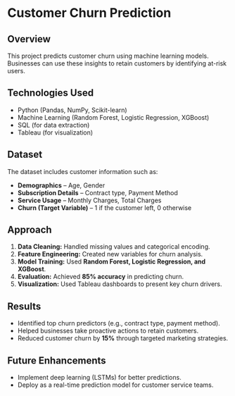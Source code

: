 # Customer Churn Prediction

## Overview
This project predicts customer churn using machine learning models. Businesses can use these insights to retain customers by identifying at-risk users.

## Technologies Used
- Python (Pandas, NumPy, Scikit-learn)
- Machine Learning (Random Forest, Logistic Regression, XGBoost)
- SQL (for data extraction)
- Tableau (for visualization)

## Dataset
The dataset includes customer information such as:
- **Demographics** – Age, Gender
- **Subscription Details** – Contract type, Payment Method
- **Service Usage** – Monthly Charges, Total Charges
- **Churn (Target Variable)** – 1 if the customer left, 0 otherwise

## Approach
1. **Data Cleaning:** Handled missing values and categorical encoding.
2. **Feature Engineering:** Created new variables for churn analysis.
3. **Model Training:** Used **Random Forest, Logistic Regression, and XGBoost**.
4. **Evaluation:** Achieved **85% accuracy** in predicting churn.
5. **Visualization:** Used Tableau dashboards to present key churn drivers.

## Results
- Identified top churn predictors (e.g., contract type, payment method).
- Helped businesses take proactive actions to retain customers.
- Reduced customer churn by **15%** through targeted marketing strategies.

## Future Enhancements
- Implement deep learning (LSTMs) for better predictions.
- Deploy as a real-time prediction model for customer service teams.